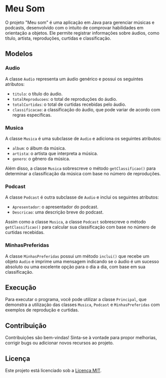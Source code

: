 # Meu Som

O projeto "Meu som" é uma aplicação em Java para gerenciar músicas e podcasts, desenvolvido com o intuito de comprovar habilidades em orientação a objetos. Ele permite registrar informações sobre áudios, como título, artista, reproduções, curtidas e classificação.

## Modelos

### Audio

A classe `Audio` representa um áudio genérico e possui os seguintes atributos:

- `titulo`: o título do áudio.
- `totalReproducoes`: o total de reproduções do áudio.
- `totalCurtidas`: o total de curtidas recebidas pelo áudio.
- `classificacao`: a classificação do áudio, que pode variar de acordo com regras específicas.

### Musica

A classe `Musica` é uma subclasse de `Audio` e adiciona os seguintes atributos:

- `album`: o álbum da música.
- `artista`: o artista que interpreta a música.
- `genero`: o gênero da música.

Além disso, a classe `Musica` sobrescreve o método `getClassificao()` para determinar a classificação da música com base no número de reproduções.

### Podcast

A classe `Podcast` é outra subclasse de `Audio` e inclui os seguintes atributos:

- `Apresentador`: o apresentador do podcast.
- `Descricao`: uma descrição breve do podcast.

Assim como a classe `Musica`, a classe `Podcast` sobrescreve o método `getClassificao()` para calcular sua classificação com base no número de curtidas recebidas.

### MinhasPreferidas

A classe `MinhasPreferidas` possui um método `inclui()` que recebe um objeto `Audio` e imprime uma mensagem indicando se o áudio é um sucesso absoluto ou uma excelente opção para o dia a dia, com base em sua classificação.

## Execução

Para executar o programa, você pode utilizar a classe `Principal`, que demonstra a utilização das classes `Musica`, `Podcast` e `MinhasPreferidas` com exemplos de reprodução e curtidas.

## Contribuição

Contribuições são bem-vindas! Sinta-se à vontade para propor melhorias, corrigir bugs ou adicionar novos recursos ao projeto.

## Licença

Este projeto está licenciado sob a [Licença MIT](LICENSE).
